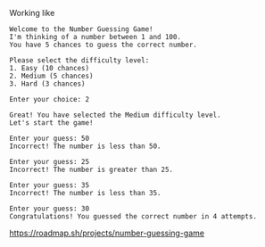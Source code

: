 Working like

    Welcome to the Number Guessing Game!
    I'm thinking of a number between 1 and 100.
    You have 5 chances to guess the correct number.

    Please select the difficulty level:
    1. Easy (10 chances)
    2. Medium (5 chances)
    3. Hard (3 chances)

    Enter your choice: 2

    Great! You have selected the Medium difficulty level.
    Let's start the game!

    Enter your guess: 50
    Incorrect! The number is less than 50.

    Enter your guess: 25
    Incorrect! The number is greater than 25.

    Enter your guess: 35
    Incorrect! The number is less than 35.

    Enter your guess: 30
    Congratulations! You guessed the correct number in 4 attempts.



https://roadmap.sh/projects/number-guessing-game